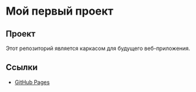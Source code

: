 # Мой первый проект

## Проект
Этот репозиторий является каркасом для будущего веб-приложения.

## Ссылки
- [GitHub Pages](https://JmyP1312.github.io/my-awesome-project/)